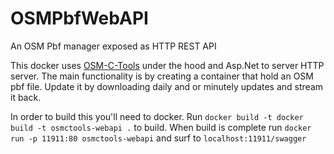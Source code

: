 # OSMPbfWebAPI
An OSM Pbf manager exposed as HTTP REST API

This docker uses [OSM-C-Tools](https://gitlab.com/osm-c-tools/osmctools) under the hood and Asp.Net to server HTTP server.
The main functionality is by creating a container that hold an OSM pbf file.
Update it by downloading daily and or minutely updates and stream it back.

In order to build this you'll need to docker.
Run `docker build -t docker build -t osmctools-webapi .` to build.
When build is complete run `docker run -p 11911:80 osmctools-webapi` and surf to `localhost:11911/swagger`
